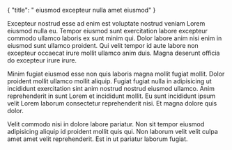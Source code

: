 {
  "title": " eiusmod excepteur nulla amet eiusmod"
}

Excepteur nostrud esse ad enim est voluptate nostrud veniam Lorem eiusmod nulla eu. Tempor eiusmod sunt exercitation labore excepteur commodo ullamco laboris ex sunt minim qui. Dolor labore anim nisi enim in eiusmod sunt ullamco proident. Qui velit tempor id aute labore non excepteur occaecat irure mollit ullamco anim duis. Magna deserunt officia do excepteur irure irure.

Minim fugiat eiusmod esse non quis laboris magna mollit fugiat mollit. Dolor proident mollit ullamco mollit aliquip. Fugiat fugiat nulla in adipisicing ut incididunt exercitation sint anim nostrud nostrud eiusmod ullamco. Anim reprehenderit in sunt Lorem et incididunt mollit. Eu sunt incididunt ipsum velit Lorem laborum consectetur reprehenderit nisi. Et magna dolore quis dolor.

Velit commodo nisi in dolore labore pariatur. Non sit tempor eiusmod adipisicing aliquip id proident mollit quis qui. Non laborum velit velit culpa amet amet velit reprehenderit. Est in ut pariatur laborum fugiat.